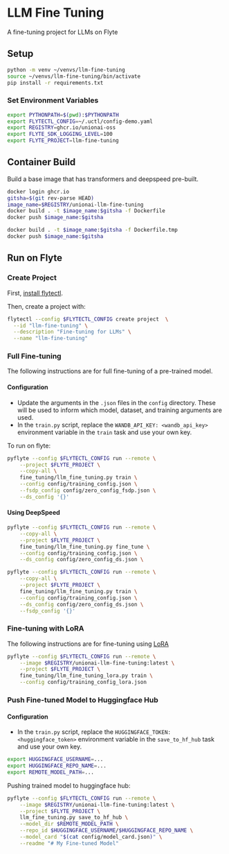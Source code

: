 # LLM Fine Tuning

A fine-tuning project for LLMs on Flyte


## Setup

```bash
python -m venv ~/venvs/llm-fine-tuning
source ~/venvs/llm-fine-tuning/bin/activate
pip install -r requirements.txt
```

### Set Environment Variables

```bash
export PYTHONPATH=$(pwd):$PYTHONPATH
export FLYTECTL_CONFIG=~/.uctl/config-demo.yaml
export REGISTRY=ghcr.io/unionai-oss
export FLYTE_SDK_LOGGING_LEVEL=100
export FLYTE_PROJECT=llm-fine-tuning
```

## Container Build

Build a base image that has transformers and deepspeed pre-built.

```bash
docker login ghcr.io
gitsha=$(git rev-parse HEAD)
image_name=$REGISTRY/unionai-llm-fine-tuning
docker build . -t $image_name:$gitsha -f Dockerfile
docker push $image_name:$gitsha
```

```bash
docker build . -t $image_name:$gitsha -f Dockerfile.tmp
docker push $image_name:$gitsha
```

## Run on Flyte

### Create Project

First, [install flytectl](https://docs.flyte.org/projects/flytectl/en/latest/).

Then, create a project with:

```bash
flytectl --config $FLYTECTL_CONFIG create project  \
  --id "llm-fine-tuning" \
  --description "Fine-tuning for LLMs" \
  --name "llm-fine-tuning"
```

### Full Fine-tuning

The following instructions are for full fine-tuning of a pre-trained model.

#### Configuration

- Update the arguments in the `.json` files in the `config` directory. These
  will be used to inform which model, dataset, and training arguments are used.
- In the `train.py` script, replace the `WANDB_API_KEY: <wandb_api_key>`
  environment variable in the `train` task and use your own key.

To run on flyte:

```bash
pyflyte --config $FLYTECTL_CONFIG run --remote \
    --project $FLYTE_PROJECT \
    --copy-all \
    fine_tuning/llm_fine_tuning.py train \
    --config config/training_config.json \
    --fsdp_config config/zero_config_fsdp.json \
    --ds_config '{}'
```

#### Using DeepSpeed

```bash
pyflyte --config $FLYTECTL_CONFIG run --remote \
    --copy-all \
    --project $FLYTE_PROJECT \
    fine_tuning/llm_fine_tuning.py fine_tune \
    --config config/training_config.json \
    --ds_config config/zero_config_ds.json \
```

```bash
pyflyte --config $FLYTECTL_CONFIG run --remote \
    --copy-all \
    --project $FLYTE_PROJECT \
    fine_tuning/llm_fine_tuning.py train \
    --config config/training_config.json \
    --ds_config config/zero_config_ds.json \
    --fsdp_config '{}'
```

### Fine-tuning with LoRA

The following instructions are for fine-tuning using [LoRA](https://arxiv.org/abs/2106.09685)

```bash
pyflyte --config $FLYTECTL_CONFIG run --remote \
    --image $REGISTRY/unionai-llm-fine-tuning:latest \
    --project $FLYTE_PROJECT \
    fine_tuning/llm_fine_tuning_lora.py train \
    --config config/training_config_lora.json
```

### Push Fine-tuned Model to Huggingface Hub

#### Configuration

- In the `train.py` script, replace the `HUGGINGFACE_TOKEN: <huggingface_token>`
  environment variable in the `save_to_hf_hub` task and use your own key.

```bash
export HUGGINGFACE_USERNAME=...
export HUGGINGFACE_REPO_NAME=...
export REMOTE_MODEL_PATH=...
```

Pushing trained model to huggingface hub:

```bash
pyflyte --config $FLYTECTL_CONFIG run --remote \
    --image $REGISTRY/unionai-llm-fine-tuning:latest \
    --project $FLYTE_PROJECT \
    llm_fine_tuning.py save_to_hf_hub \
    --model_dir $REMOTE_MODEL_PATH \
    --repo_id $HUGGINGFACE_USERNAME/$HUGGINGFACE_REPO_NAME \
    --model_card "$(cat config/model_card.json)" \
    --readme "# My Fine-tuned Model"
```
